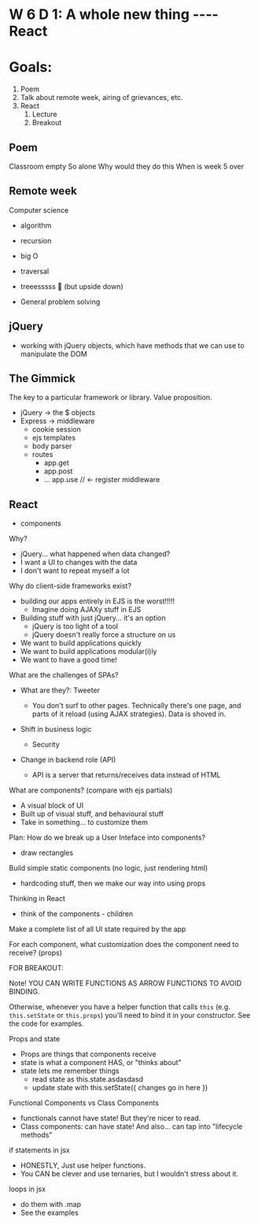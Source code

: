 # W 6 D 1: A whole new thing ---- React

Goals:
======

1. Poem
2. Talk about remote week, airing of grievances, etc.
3. React
   1. Lecture
   2. Breakout


## Poem

Classroom empty
So alone
Why would they do this
When is week 5 over

## Remote week

Computer science

- algorithm
- recursion
- big O
- traversal
- treeesssss 🌲 (but upside down)

- General problem solving


## jQuery

- working with jQuery objects, which have methods that we can use to manipulate the DOM



## The Gimmick

The key to a particular framework or library. Value proposition.

- jQuery -> the $ objects
- Express -> middleware
  - cookie session
  - ejs templates
  - body parser
  - routes
    - app.get
    - app.post
    - ... app.use // <- register middleware

## React

- components

Why?

- jQuery... what happened when data changed?
- I want a UI to changes with the data
- I don't want to repeat myself a lot

Why do client-side frameworks exist?
  - building our apps entirely in EJS is the worst!!!!!
    - Imagine doing AJAXy stuff in EJS
  - Building stuff with just jQuery... it's an option
    - jQuery is too light of a tool
    - jQuery doesn't really force a structure on us
  - We want to build applications quickly
  - We want to build applications modular(i)ly
  - We want to have a good time!
  
What are the challenges of SPAs?
  - What are they?: Tweeter
    - You don't surf to other pages. Technically there's one page, and parts of it reload (using AJAX strategies). Data is shoved in.

  - Shift in business logic
    - Security 
  - Change in backend role (API)
    - API is a server that returns/receives data instead of HTML

What are components? (compare with ejs partials)
- A visual block of UI
- Built up of visual stuff, and behavioural stuff
- Take in something... to customize them

Plan: How do we break up a User Inteface into components?
- draw rectangles

Build simple static components (no logic, just rendering html)
- hardcoding stuff, then we make our way into using props

Thinking in React
- think of the components
              - children

Make a complete list of all UI state required by the app

For each component, what customization does the component need to receive? (props)


FOR BREAKOUT:

Note! YOU CAN WRITE FUNCTIONS AS ARROW FUNCTIONS TO AVOID BINDING.

Otherwise, whenever you have a helper function that calls `this` (e.g. `this.setState` or `this.props`) you'll need to bind it in your constructor. See the code for examples.

Props and state

- Props are things that components receive
- state is what a component HAS, or "thinks about"
- state lets me remember things
  - read state as this.state.asdasdasd
  - update state with this.setState({ changes go in here })

Functional Components vs Class Components

- functionals cannot have state! But they're nicer to read.
- Class components: can have state! And also... can tap into "lifecycle methods"

if statements in jsx

- HONESTLY, Just use helper functions.
- You CAN be clever and use ternaries, but I wouldn't stress about it.

loops in jsx

- do them with .map
- See the examples
